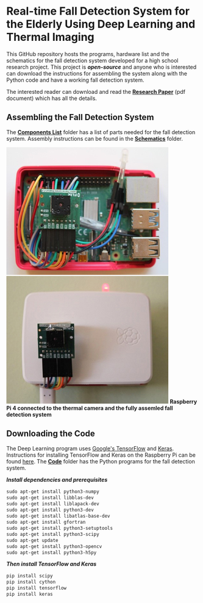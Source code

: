# Real-time Fall Detection System for the Elderly Using Deep Learning and Thermal Imaging

This GitHub repository hosts the programs, hardware list and the schematics for the fall detection system developed for a high school research project. This project is _**open-source**_ and anyone who is interested can download the instructions for assembling the system along with the Python code and have a working fall detection system. 

The interested reader can download and read the [**Research Paper**](https://github.com/vsv04/Fall-Detection-System/blob/master/RESEARCH%20PAPER/Research%20Paper.pdf) (pdf document) which has all the details.


## Assembling the Fall Detection System
The [**Components List**](https://github.com/vsv04/Fall-Detection-System/tree/master/COMPONENTS%20LIST) folder has a list of parts needed for the fall detection system. Assembly instructions can be found in the [**Schematics**](https://github.com/vsv04/Fall-Detection-System/tree/master/SCHEMATICS) folder.

![](https://github.com/vsv04/Fall-Detection-System/blob/master/SCHEMATICS/Images/Fall_detection_system_V2.jpg)
![](https://github.com/vsv04/Fall-Detection-System/blob/master/SCHEMATICS/Images/Fall_detection_system_V3.jpg)
**Raspberry Pi 4 connected to the thermal camera and the fully assemled fall detection system**

## Downloading the Code
The Deep Learning program uses [Google's TensorFlow](https://www.tensorflow.org/) and [Keras](https://keras.io/). Instructions for installing TensorFlow and Keras on the Raspberry Pi can be found [here](https://keras.io/). 
The [**Code**](https://github.com/vsv04/Fall-Detection-System/tree/master/CODE) folder has the Python programs for the fall detection system. 

_**Install dependencies and prerequisites**_
```
sudo apt-get install python3-numpy
sudo apt-get install libblas-dev
sudo apt-get install liblapack-dev
sudo apt-get install python3-dev 
sudo apt-get install libatlas-base-dev
sudo apt-get install gfortran
sudo apt-get install python3-setuptools
sudo apt-get install python3-scipy
sudo apt-get update
sudo apt-get install python3-opencv
sudo apt-get install python3-h5py
```

_**Then install TensorFlow and Keras**_
```
pip install scipy
pip install cython
pip install tensorflow
pip install keras
```
